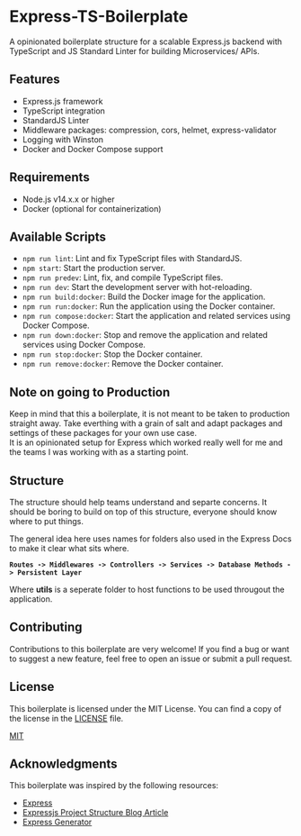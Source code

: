 # Express-TS-Boilerplate

A opinionated boilerplate structure for a scalable Express.js backend with TypeScript and JS Standard Linter for building Microservices/ APIs.

## Features

- Express.js framework
- TypeScript integration
- StandardJS Linter
- Middleware packages: compression, cors, helmet, express-validator
- Logging with Winston
- Docker and Docker Compose support

## Requirements

- Node.js v14.x.x or higher
- Docker (optional for containerization)

## Available Scripts

- `npm run lint`: Lint and fix TypeScript files with StandardJS.
- `npm start`: Start the production server.
- `npm run predev`: Lint, fix, and compile TypeScript files.
- `npm run dev`: Start the development server with hot-reloading.
- `npm run build:docker`: Build the Docker image for the application.
- `npm run run:docker`: Run the application using the Docker container.
- `npm run compose:docker`: Start the application and related services using Docker Compose.
- `npm run down:docker`: Stop and remove the application and related services using Docker Compose.
- `npm run stop:docker`: Stop the Docker container.
- `npm run remove:docker`: Remove the Docker container.

## Note on going to Production

Keep in mind that this a boilerplate, it is not meant to be taken to production straight away. Take everthing with a grain of salt and adapt packages and settings of these packages for your own use case. <br/>
It is an opinionated setup for Express which worked really well for me and the teams I was working with as a starting point.

## Structure

The structure should help teams understand and separte concerns. It should be boring to build on top of this structure, everyone should know where to put things.

The general idea here uses names for folders also used in the Express Docs to make it clear what sits where.

<b>`Routes -> Middlewares -> Controllers -> Services -> Database Methods -> Persistent Layer`</b>

Where <b>utils</b> is a seperate folder to host functions to be used througout the application.

## Contributing

Contributions to this boilerplate are very welcome! If you find a bug or want to suggest a new feature, feel free to open an issue or submit a pull request.

## License

This boilerplate is licensed under the MIT License. You can find a copy of the license in the [LICENSE](LICENSE) file.

[MIT](LICENSE)

## Acknowledgments

This boilerplate was inspired by the following resources:

- [Express](https://github.com/expressjs/express)
- [Expressjs Project Structure Blog Article](https://blog.logrocket.com/organizing-express-js-project-structure-better-productivity/)
- [Express Generator](https://github.com/expressjs/generator)
